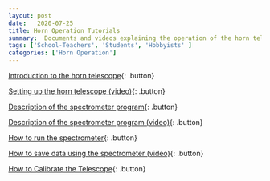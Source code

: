 ```yaml
---
layout: post
date:   2020-07-25
title: Horn Operation Tutorials
summary:  Documents and videos explaining the operation of the horn telescope
tags: ['School-Teachers', 'Students', 'Hobbyists' ]
categories: ['Horn Operation'] 
---
```


[Introduction to the horn telescope](https://wvurail.org/dspira-lessons/HornOperation_Intro){: .button}

[Setting up the horn telescope (video)](https://youtu.be/Oo28QCEZe_g){: .button}

[Description of the spectrometer program](https://wvurail.org/dspira-lessons/HornOperation_spectrometer_description){: .button}

[Description of the spectrometer program (video)](https://youtu.be/50B2Uv-SoDY){: .button}

[How to run the spectrometer](https://wvurail.org/dspira-lessons/HornOperation_runningSpectrometer){: .button}

[How to save data using the spectrometer (video)](https://youtu.be/dWX0rRU99Z8){: .button}

[How to Calibrate the Telescope](http://wvurail.org/dspira-lessons/HornOperation_Calibration){: .button}


